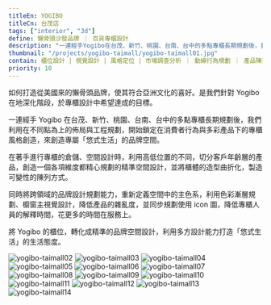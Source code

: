 ```yaml
---
titleEn: YOGIBO
titleCn: 台茂店
tags: ["interior", "3d"]
define: 懶骨頭沙發品牌 ｜ 百貨專櫃設計
description: "一連經手Yogibo在台茂、新竹、桃園、台南、台中的多點專櫃長期規劃後，我們利用在不同點為上的佈局與工程規劃，開始鎖定在消費者行為與多彩產品下的專櫃風格創造，來創造專屬「悠式生活」的品牌空間。"
thumbnail: "/projects/yogibo-taimall/yogibo-taimall01.jpg"
contain: 櫃位設計 | 視覺設計 | 風格定位 | 市場調查分析 ｜ 動線行為規劃 ｜ 產品陳列優化
priority: 10
---
```


<section>

如何打造從美國來的懶骨頭品牌，使其符合亞洲文化的喜好。是我們針對 Yogibo 在地深化階段，於專櫃設計中希望達成的目標。

一連經手 Yogibo 在台茂、新竹、桃園、台南、台中的多點專櫃長期規劃後，我們利用在不同點為上的佈局與工程規劃，開始鎖定在消費者行為與多彩產品下的專櫃風格創造，來創造專屬「悠式生活」的品牌空間。

在著手進行專櫃的倉儲、空間設計時，利用高低位置的不同，切分客戶年齡層的產品，創造一個各項維度都精心規劃的精準空間設計，並將櫃體的造型曲折化，製造可變性的陳列方式。

同時將跨領域的品牌設計規劃能力，重新定義空間中的主色系，利用色彩漸層規劃、櫥窗主視覺設計，降低產品的雜亂度，並同步規劃使用 icon 圖，降低專櫃人員的解釋時間，花更多的時間在服務上。

將 Yogibo 的櫃位，轉化成精準的品牌空間設計，利用多方設計能力打造「悠式生活」的生活態度。

</section>

<section>

<img alt="yogibo-taimall02" data-src="/projects/yogibo-taimall/yogibo-taimall02.jpg" className="lazyload" />
<img alt="yogibo-taimall03" data-src="/projects/yogibo-taimall/yogibo-taimall03.jpg" className="lazyload" />
<img alt="yogibo-taimall04" data-src="/projects/yogibo-taimall/yogibo-taimall04.jpg" className="lazyload" />
<img alt="yogibo-taimall05" data-src="/projects/yogibo-taimall/yogibo-taimall05.jpg" className="lazyload" />
<img alt="yogibo-taimall06" data-src="/projects/yogibo-taimall/yogibo-taimall06.jpg" className="lazyload" />
<img alt="yogibo-taimall07" data-src="/projects/yogibo-taimall/yogibo-taimall07.jpg" className="lazyload" />
<img alt="yogibo-taimall08" data-src="/projects/yogibo-taimall/yogibo-taimall08.jpg" className="lazyload" />
<img alt="yogibo-taimall09" data-src="/projects/yogibo-taimall/yogibo-taimall09.jpg" className="lazyload" />
<img alt="yogibo-taimall10" data-src="/projects/yogibo-taimall/yogibo-taimall10.jpg" className="lazyload" />
<img alt="yogibo-taimall11" data-src="/projects/yogibo-taimall/yogibo-taimall11.jpg" className="lazyload" />
<img alt="yogibo-taimall12" data-src="/projects/yogibo-taimall/yogibo-taimall12.jpg" className="lazyload" />
<img alt="yogibo-taimall13" data-src="/projects/yogibo-taimall/yogibo-taimall13.jpg" className="lazyload" />
<img alt="yogibo-taimall14" data-src="/projects/yogibo-taimall/yogibo-taimall14.jpg" className="lazyload" />

</section>
